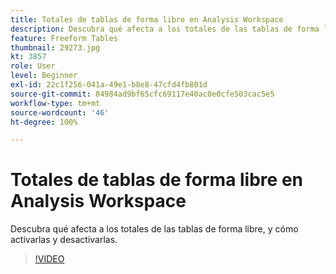 ```yaml
---
title: Totales de tablas de forma libre en Analysis Workspace
description: Descubra qué afecta a los totales de las tablas de forma libre, y cómo activarlas y desactivarlas.
feature: Freeform Tables
thumbnail: 29273.jpg
kt: 3857
role: User
level: Beginner
exl-id: 22c1f256-041a-49e1-b8e8-47cfd4fb801d
source-git-commit: 84984ad9bf65cfc69117e40ac0e0cfe503cac5e5
workflow-type: tm+mt
source-wordcount: '46'
ht-degree: 100%

---
```


# Totales de tablas de forma libre en Analysis Workspace

Descubra qué afecta a los totales de las tablas de forma libre, y cómo activarlas y desactivarlas.

>[!VIDEO](https://video.tv.adobe.com/v/29273/?quality=12&learn=on)
